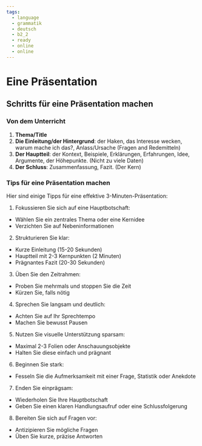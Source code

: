 ```yaml
---
tags:
  - language
  - grammatik
  - deutsch
  - b2_2
  - ready
  - online
  - online
---
```


# Eine Präsentation

## Schritts für eine Präsentation machen

### Von dem Unterricht

1. **Thema/Title**
2. **Die Einleitung/der Hintergrund**: der Haken, das Interesse wecken, warum mache ich das?, Anlass/Ursache (Fragen and Redemitteln)
3. **Der Hauptteil**: der Kontext, Beispiele, Erklärungen, Erfahrungen, Idee, Argumente, der Höhepunkte. (Nicht zu viele Daten)
4. **Der Schluss**: Zusammenfassung, Fazit. (Der Kern)

### Tips für eine Präsentation machen

Hier sind einige Tipps für eine effektive 3-Minuten-Präsentation:

1. Fokussieren Sie sich auf eine Hauptbotschaft:

- Wählen Sie ein zentrales Thema oder eine Kernidee
- Verzichten Sie auf Nebeninformationen

2. Strukturieren Sie klar:

- Kurze Einleitung (15-20 Sekunden)
- Hauptteil mit 2-3 Kernpunkten (2 Minuten)
- Prägnantes Fazit (20-30 Sekunden)

3. Üben Sie den Zeitrahmen:

- Proben Sie mehrmals und stoppen Sie die Zeit
- Kürzen Sie, falls nötig

4. Sprechen Sie langsam und deutlich:

- Achten Sie auf Ihr Sprechtempo
- Machen Sie bewusst Pausen

5. Nutzen Sie visuelle Unterstützung sparsam:

- Maximal 2-3 Folien oder Anschauungsobjekte
- Halten Sie diese einfach und prägnant

6. Beginnen Sie stark:

- Fesseln Sie die Aufmerksamkeit mit einer Frage, Statistik oder Anekdote

7. Enden Sie einprägsam:

- Wiederholen Sie Ihre Hauptbotschaft
- Geben Sie einen klaren Handlungsaufruf oder eine Schlussfolgerung

8. Bereiten Sie sich auf Fragen vor:

- Antizipieren Sie mögliche Fragen
- Üben Sie kurze, präzise Antworten
